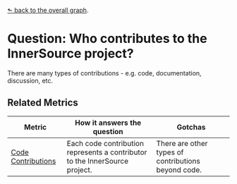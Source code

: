 [⬑ back to the overall graph](../use_gqm.md).

# **Question:** Who contributes to the InnerSource project?

There are many types of contributions - e.g. code, documentation, discussion, etc.

## Related Metrics

| **Metric** | **How it answers the question** | **Gotchas** |
| --- | --- | --- |
| [Code Contributions](../metrics/code-contributions.md) | Each code contribution represents a contributor to the InnerSource project. | There are other types of contributions beyond code. |
